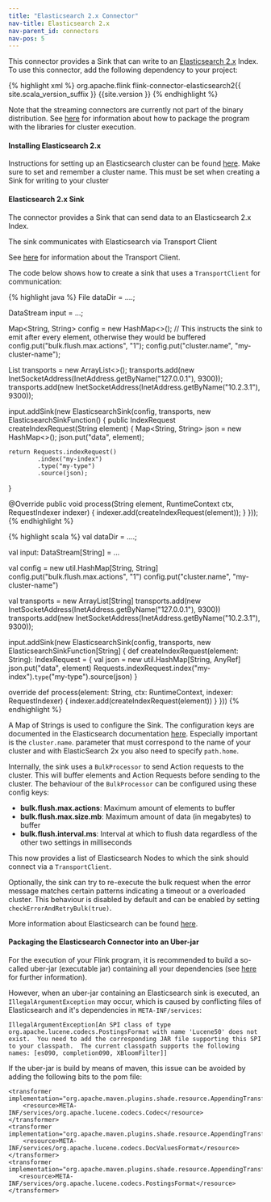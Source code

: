 ```yaml
---
title: "Elasticsearch 2.x Connector"
nav-title: Elasticsearch 2.x
nav-parent_id: connectors
nav-pos: 5
---
```

<!--
Licensed to the Apache Software Foundation (ASF) under one
or more contributor license agreements.  See the NOTICE file
distributed with this work for additional information
regarding copyright ownership.  The ASF licenses this file
to you under the Apache License, Version 2.0 (the
"License"); you may not use this file except in compliance
with the License.  You may obtain a copy of the License at

  http://www.apache.org/licenses/LICENSE-2.0

Unless required by applicable law or agreed to in writing,
software distributed under the License is distributed on an
"AS IS" BASIS, WITHOUT WARRANTIES OR CONDITIONS OF ANY
KIND, either express or implied.  See the License for the
specific language governing permissions and limitations
under the License.
-->

This connector provides a Sink that can write to an
[Elasticsearch 2.x](https://elastic.co/) Index. To use this connector, add the
following dependency to your project:

{% highlight xml %}
<dependency>
  <groupId>org.apache.flink</groupId>
  <artifactId>flink-connector-elasticsearch2{{ site.scala_version_suffix }}</artifactId>
  <version>{{site.version }}</version>
</dependency>
{% endhighlight %}

Note that the streaming connectors are currently not part of the binary
distribution. See
[here]({{site.baseurl}}/dev/linking.html)
for information about how to package the program with the libraries for
cluster execution.

#### Installing Elasticsearch 2.x

Instructions for setting up an Elasticsearch cluster can be found
[here](https://www.elastic.co/guide/en/elasticsearch/reference/current/setup.html).
Make sure to set and remember a cluster name. This must be set when
creating a Sink for writing to your cluster

#### Elasticsearch 2.x Sink
The connector provides a Sink that can send data to an Elasticsearch 2.x Index.

The sink communicates with Elasticsearch via Transport Client

See [here](https://www.elastic.co/guide/en/elasticsearch/client/java-api/current/transport-client.html)
for information about the Transport Client.

The code below shows how to create a sink that uses a `TransportClient` for communication:

<div class="codetabs" markdown="1">
<div data-lang="java" markdown="1">
{% highlight java %}
File dataDir = ....;

DataStream<String> input = ...;

Map<String, String> config = new HashMap<>();
// This instructs the sink to emit after every element, otherwise they would be buffered
config.put("bulk.flush.max.actions", "1");
config.put("cluster.name", "my-cluster-name");

List<InetSocketAddress> transports = new ArrayList<>();
transports.add(new InetSocketAddress(InetAddress.getByName("127.0.0.1"), 9300));
transports.add(new InetSocketAddress(InetAddress.getByName("10.2.3.1"), 9300));

input.addSink(new ElasticsearchSink(config, transports, new ElasticsearchSinkFunction<String>() {
  public IndexRequest createIndexRequest(String element) {
    Map<String, String> json = new HashMap<>();
    json.put("data", element);

    return Requests.indexRequest()
            .index("my-index")
            .type("my-type")
            .source(json);
  }

  @Override
  public void process(String element, RuntimeContext ctx, RequestIndexer indexer) {
    indexer.add(createIndexRequest(element));
  }
}));
{% endhighlight %}
</div>
<div data-lang="scala" markdown="1">
{% highlight scala %}
val dataDir = ....;

val input: DataStream[String] = ...

val config = new util.HashMap[String, String]
config.put("bulk.flush.max.actions", "1")
config.put("cluster.name", "my-cluster-name")

val transports = new ArrayList[String]
transports.add(new InetSocketAddress(InetAddress.getByName("127.0.0.1"), 9300))
transports.add(new InetSocketAddress(InetAddress.getByName("10.2.3.1"), 9300));

input.addSink(new ElasticsearchSink(config, transports, new ElasticsearchSinkFunction[String] {
  def createIndexRequest(element: String): IndexRequest = {
    val json = new util.HashMap[String, AnyRef]
    json.put("data", element)
    Requests.indexRequest.index("my-index").`type`("my-type").source(json)
  }

  override def process(element: String, ctx: RuntimeContext, indexer: RequestIndexer) {
    indexer.add(createIndexRequest(element))
  }
}))
{% endhighlight %}
</div>
</div>

A Map of Strings is used to configure the Sink. The configuration keys
are documented in the Elasticsearch documentation
[here](https://www.elastic.co/guide/en/elasticsearch/reference/current/index.html).
Especially important is the `cluster.name`. parameter that must correspond to
the name of your cluster and with ElasticSearch 2x you also need to specify `path.home`.

Internally, the sink uses a `BulkProcessor` to send Action requests to the cluster.
This will buffer elements and Action Requests before sending to the cluster. The behaviour of the
`BulkProcessor` can be configured using these config keys:
 * **bulk.flush.max.actions**: Maximum amount of elements to buffer
 * **bulk.flush.max.size.mb**: Maximum amount of data (in megabytes) to buffer
 * **bulk.flush.interval.ms**: Interval at which to flush data regardless of the other two
  settings in milliseconds

This now provides a list of Elasticsearch Nodes
to which the sink should connect via a `TransportClient`.

Optionally, the sink can try to re-execute the bulk request when the error message matches certain patterns indicating a timeout or a overloaded cluster. This behaviour is disabled by default and can be enabled by setting `checkErrorAndRetryBulk(true)`.

More information about Elasticsearch can be found [here](https://elastic.co).


#### Packaging the Elasticsearch Connector into an Uber-jar

For the execution of your Flink program,
it is recommended to build a so-called uber-jar (executable jar) containing all your dependencies
(see [here]({{site.baseurl}}/dev/linking.html) for further information).

However,
when an uber-jar containing an Elasticsearch sink is executed,
an `IllegalArgumentException` may occur,
which is caused by conflicting files of Elasticsearch and it's dependencies
in `META-INF/services`:

```
IllegalArgumentException[An SPI class of type org.apache.lucene.codecs.PostingsFormat with name 'Lucene50' does not exist.  You need to add the corresponding JAR file supporting this SPI to your classpath.  The current classpath supports the following names: [es090, completion090, XBloomFilter]]
```

If the uber-jar is build by means of maven,
this issue can be avoided by adding the following bits to the pom file:

```
<transformer implementation="org.apache.maven.plugins.shade.resource.AppendingTransformer">
    <resource>META-INF/services/org.apache.lucene.codecs.Codec</resource>
</transformer>
<transformer implementation="org.apache.maven.plugins.shade.resource.AppendingTransformer">
    <resource>META-INF/services/org.apache.lucene.codecs.DocValuesFormat</resource>
</transformer>
<transformer implementation="org.apache.maven.plugins.shade.resource.AppendingTransformer">
   <resource>META-INF/services/org.apache.lucene.codecs.PostingsFormat</resource>
</transformer>
```
